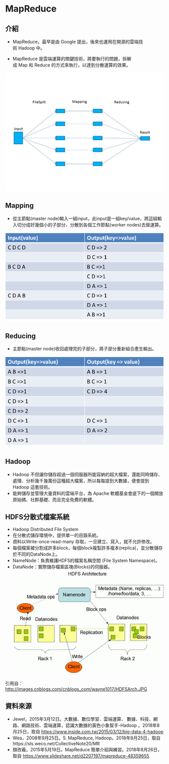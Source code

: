 # MapReduce

## 介紹
- MapReduce，最早是由 Google 提出，後來也運用在開源的雲端技術 Hadoop 中。

- MapReduce 是雲端運算的關鍵技術，將要執行的問題，拆解成 Map 和 Reduce 的方式來執行，以達到分散運算的效果。

![](https://github.com/a192921/MapReduce/blob/master/MapReduce.jpg)



## Mapping
- 從主節點(master node)輸入一組input，此input是一組key/value，將這組輸入切分成好幾個小的子部分，分散到各個工作節點(worker nodes)去做運算。

![](https://github.com/a192921/MapReduce/blob/master/%E5%9C%96%E7%89%871.png)



## Reducing
- 主節點(master node)收回處理完的子部分，將子部分重新組合產生輸出。

![](https://github.com/a192921/MapReduce/blob/master/%E5%9C%96%E7%89%872.png)



## Hadoop
- Hadoop 不但讓你儲存超過一個伺服器所能容納的超大檔案，還能同時儲存、處理、分析幾千幾萬份這種超大檔案，所以每每提到大數據，便會提到 Hadoop 這套技術。
- 能夠儲存並管理大量資料的雲端平台，為 Apache 軟體基金會底下的一個開放原始碼、社群基礎、而且完全免費的軟體。


## HDFS分散式檔案系統
- Hadoop Distributed File System
- 在分散式儲存環境中，提供單一的目錄系統。
- 資料以Write-once-read-many 存取，一旦建立、寫入，就不允許修改。
- 每個檔案被分割成許多block，每個block複製許多複本(replica)，並分散儲存於不同的DataNode上。
- NameNode：負責維護HDFS的檔案名稱空間 (File System Namespace)。
- DataNode：實際儲存檔案區塊(Blocks)的伺服器。
![](https://github.com/a192921/MapReduce/blob/master/HDFS.jpg)

引用自：http://images.cnblogs.com/cnblogs_com/wayne1017/HDFSArch.JPG


## 資料來源
- Jewel，2015年3月12日。大數據、數位學習、雲端運算、      數據、科技、網路、網路技術、雲端運算，認識大數據的黃色小象幫手-Hadoop 。2018年8月25日，取自  https://www.inside.com.tw/2015/03/12/big-data-4-hadoop
- Wea，2008年9月25日。5. MapReduce, Hadoop。2018年8月25日，取自https://sls.weco.net/CollectiveNote20/MR
- 顏孜羲，2015年5月19日。MapReduce 簡單介紹與練習。2018年8月26日，取自  https://www.slideshare.net/d2207197/mapreduce-48359655
